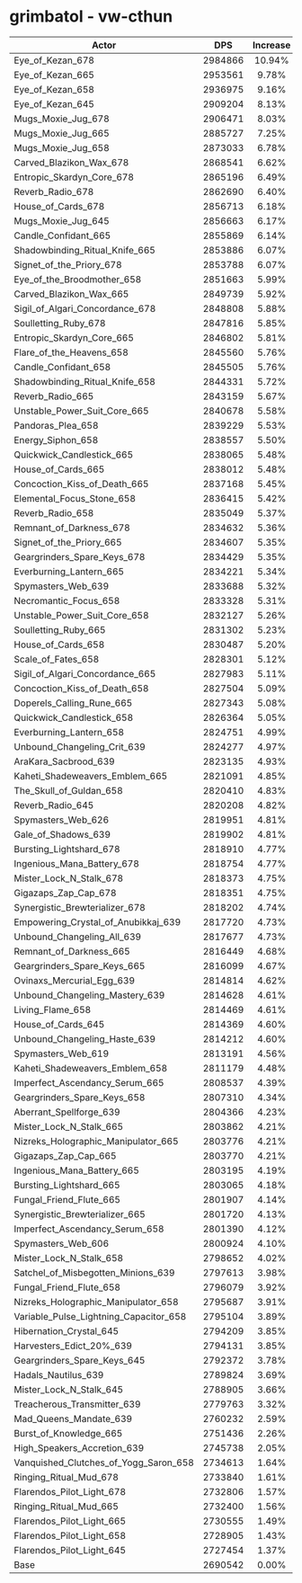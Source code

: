 # grimbatol - vw-cthun
| Actor | DPS | Increase |
|---|:---:|:---:|
|Eye_of_Kezan_678|2984866|10.94%|
|Eye_of_Kezan_665|2953561|9.78%|
|Eye_of_Kezan_658|2936975|9.16%|
|Eye_of_Kezan_645|2909204|8.13%|
|Mugs_Moxie_Jug_678|2906471|8.03%|
|Mugs_Moxie_Jug_665|2885727|7.25%|
|Mugs_Moxie_Jug_658|2873033|6.78%|
|Carved_Blazikon_Wax_678|2868541|6.62%|
|Entropic_Skardyn_Core_678|2865196|6.49%|
|Reverb_Radio_678|2862690|6.40%|
|House_of_Cards_678|2856713|6.18%|
|Mugs_Moxie_Jug_645|2856663|6.17%|
|Candle_Confidant_665|2855869|6.14%|
|Shadowbinding_Ritual_Knife_665|2853886|6.07%|
|Signet_of_the_Priory_678|2853788|6.07%|
|Eye_of_the_Broodmother_658|2851663|5.99%|
|Carved_Blazikon_Wax_665|2849739|5.92%|
|Sigil_of_Algari_Concordance_678|2848808|5.88%|
|Soulletting_Ruby_678|2847816|5.85%|
|Entropic_Skardyn_Core_665|2846802|5.81%|
|Flare_of_the_Heavens_658|2845560|5.76%|
|Candle_Confidant_658|2845505|5.76%|
|Shadowbinding_Ritual_Knife_658|2844331|5.72%|
|Reverb_Radio_665|2843159|5.67%|
|Unstable_Power_Suit_Core_665|2840678|5.58%|
|Pandoras_Plea_658|2839229|5.53%|
|Energy_Siphon_658|2838557|5.50%|
|Quickwick_Candlestick_665|2838065|5.48%|
|House_of_Cards_665|2838012|5.48%|
|Concoction_Kiss_of_Death_665|2837168|5.45%|
|Elemental_Focus_Stone_658|2836415|5.42%|
|Reverb_Radio_658|2835049|5.37%|
|Remnant_of_Darkness_678|2834632|5.36%|
|Signet_of_the_Priory_665|2834607|5.35%|
|Geargrinders_Spare_Keys_678|2834429|5.35%|
|Everburning_Lantern_665|2834221|5.34%|
|Spymasters_Web_639|2833688|5.32%|
|Necromantic_Focus_658|2833328|5.31%|
|Unstable_Power_Suit_Core_658|2832127|5.26%|
|Soulletting_Ruby_665|2831302|5.23%|
|House_of_Cards_658|2830487|5.20%|
|Scale_of_Fates_658|2828301|5.12%|
|Sigil_of_Algari_Concordance_665|2827983|5.11%|
|Concoction_Kiss_of_Death_658|2827504|5.09%|
|Doperels_Calling_Rune_665|2827343|5.08%|
|Quickwick_Candlestick_658|2826364|5.05%|
|Everburning_Lantern_658|2824751|4.99%|
|Unbound_Changeling_Crit_639|2824277|4.97%|
|AraKara_Sacbrood_639|2823135|4.93%|
|Kaheti_Shadeweavers_Emblem_665|2821091|4.85%|
|The_Skull_of_Guldan_658|2820410|4.83%|
|Reverb_Radio_645|2820208|4.82%|
|Spymasters_Web_626|2819951|4.81%|
|Gale_of_Shadows_639|2819902|4.81%|
|Bursting_Lightshard_678|2818910|4.77%|
|Ingenious_Mana_Battery_678|2818754|4.77%|
|Mister_Lock_N_Stalk_678|2818373|4.75%|
|Gigazaps_Zap_Cap_678|2818351|4.75%|
|Synergistic_Brewterializer_678|2818202|4.74%|
|Empowering_Crystal_of_Anubikkaj_639|2817720|4.73%|
|Unbound_Changeling_All_639|2817677|4.73%|
|Remnant_of_Darkness_665|2816449|4.68%|
|Geargrinders_Spare_Keys_665|2816099|4.67%|
|Ovinaxs_Mercurial_Egg_639|2814814|4.62%|
|Unbound_Changeling_Mastery_639|2814628|4.61%|
|Living_Flame_658|2814469|4.61%|
|House_of_Cards_645|2814369|4.60%|
|Unbound_Changeling_Haste_639|2814212|4.60%|
|Spymasters_Web_619|2813191|4.56%|
|Kaheti_Shadeweavers_Emblem_658|2811179|4.48%|
|Imperfect_Ascendancy_Serum_665|2808537|4.39%|
|Geargrinders_Spare_Keys_658|2807310|4.34%|
|Aberrant_Spellforge_639|2804366|4.23%|
|Mister_Lock_N_Stalk_665|2803862|4.21%|
|Nizreks_Holographic_Manipulator_665|2803776|4.21%|
|Gigazaps_Zap_Cap_665|2803770|4.21%|
|Ingenious_Mana_Battery_665|2803195|4.19%|
|Bursting_Lightshard_665|2803065|4.18%|
|Fungal_Friend_Flute_665|2801907|4.14%|
|Synergistic_Brewterializer_665|2801720|4.13%|
|Imperfect_Ascendancy_Serum_658|2801390|4.12%|
|Spymasters_Web_606|2800924|4.10%|
|Mister_Lock_N_Stalk_658|2798652|4.02%|
|Satchel_of_Misbegotten_Minions_639|2797613|3.98%|
|Fungal_Friend_Flute_658|2796079|3.92%|
|Nizreks_Holographic_Manipulator_658|2795687|3.91%|
|Variable_Pulse_Lightning_Capacitor_658|2795104|3.89%|
|Hibernation_Crystal_645|2794209|3.85%|
|Harvesters_Edict_20%_639|2794131|3.85%|
|Geargrinders_Spare_Keys_645|2792372|3.78%|
|Hadals_Nautilus_639|2789824|3.69%|
|Mister_Lock_N_Stalk_645|2788905|3.66%|
|Treacherous_Transmitter_639|2779763|3.32%|
|Mad_Queens_Mandate_639|2760232|2.59%|
|Burst_of_Knowledge_665|2751436|2.26%|
|High_Speakers_Accretion_639|2745738|2.05%|
|Vanquished_Clutches_of_Yogg_Saron_658|2734613|1.64%|
|Ringing_Ritual_Mud_678|2733840|1.61%|
|Flarendos_Pilot_Light_678|2732806|1.57%|
|Ringing_Ritual_Mud_665|2732400|1.56%|
|Flarendos_Pilot_Light_665|2730555|1.49%|
|Flarendos_Pilot_Light_658|2728905|1.43%|
|Flarendos_Pilot_Light_645|2727454|1.37%|
|Base|2690542|0.00%|
